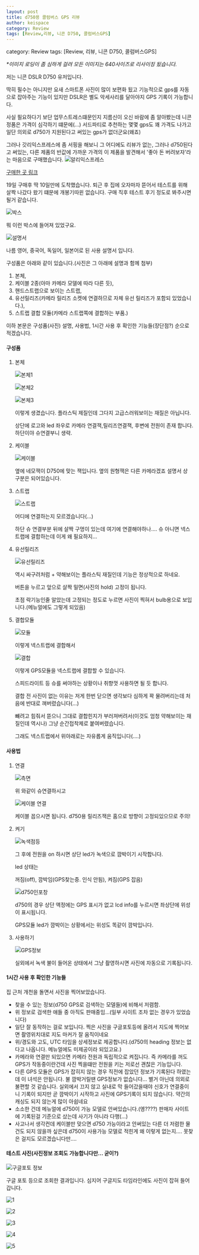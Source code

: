 ```yaml
---
layout: post
title: d750용 콜럼버스 GPS 리뷰
author: keispace
category: Review
tags: [Review,리뷰, 니콘 D750, 콜럼버스GPS]
---
```


category: Review
tags: [Review, 리뷰, 니콘 D750, 콜럼버스GPS]

*\*이미지 로딩이 좀 심하게 걸려 모든 이미지는 640사이즈로 리사이징 됬습니다.*

저는 니콘 DSLR D750 유저입니다. 

딱히 필수는 아니지만 요새 스마트폰 사진이 많이 보편화 됬고 기능적으로 gps를 자동으로 잡아주는 기능이 있지만 DSLR은 별도 악세사리를 달아야지 GPS 기록이 가능합니다. 

사실 필요하다기 보단 업무스트레스떄문인지 지름신이 오신 바람에 좀 알아봤는데 니콘 정품은 가격이 심각하기 떄문에(...) 서드파티로 추천하는 몇몇 gps도 꽤 가격도 나가고 일단 의외로 d750가 지원된다고 써있는 gps가 없더군요(왜죠)

그러나 갓리익스프레스에 좀 서핑을 해보니 그 어디에도 리뷰가 없는, 그러나 d750된다고 써있는, 다른 제품의 반값에 가까운 가격의 이 제품을 발견해서 '좋아 돈 버려보자'라는 마음으로 구매했습니다.
![알리익스프레스](../images/2019-03-29-d750_Columbus_nGPS/1.PNG)

[구매한 곳 링크](https://ko.aliexpress.com/item/Columbus-nGPS-for-DSLR-Camera-GPS-Receiver-Geotag-for-Nikon-D5-D500-D810A-D7200-D4s-D810/32792553601.html)

19일 구매후 딱 10일만에 도착했습니다. 
퇴근 후 집에 오자마자 뜯어서 테스트를 위해 살짝 나갔다 왔기 떄문에 개봉기따윈 없습니다. 
구매 직후 테스트 후기 정도로 봐주시면 될거 같습니다. 

![박스](../images/2019-03-29-d750_Columbus_nGPS/20190329_215607.jpg)

뭐 이런 박스에 들어져 있었구요. 

![설명서](../images/2019-03-29-d750_Columbus_nGPS/20190329_215313.jpg)

나름 영어, 중국어, 독일어, 일본어로 된 사용 설명서 입니다.

구성품은 아래와 같이 있습니다.(사진은 그 아래에 설명과 함께 첨부)
1. 본체, 
2. 케이블 2종(아마 카메라 모델에 따라 다른 듯), 
3. 핸드스트랩으로 보이는 스트랩, 
4. 유선릴리즈(카메라 릴리즈 소켓에 연결하므로 자체 유선 릴리즈가 포함되 있었습니다.), 
5. 스트랩 결합 모듈(카메라 스트랩쪽에 결합하는 부품.)

이하 본문은 구성품(사진) 설명, 사용법, 1시간 사용 후 확인한 기능들(장단점?) 순으로 적겠습니다. 

#### 구성품
1. 본체 
 
    ![본체1](../images/2019-03-29-d750_Columbus_nGPS/20190329_215511.jpg)
 
    ![본체2](../images/2019-03-29-d750_Columbus_nGPS/20190329_215524.jpg)
 
    ![본체3](../images/2019-03-29-d750_Columbus_nGPS/20190329_215539.jpg)
 
    이렇게 생겼습니다. 플라스틱 제질인데 그다지 고급스러워보이는 재질은 아닙니다. 

    상단에 로고와 led 좌우로 카메라 연결잭,릴리즈연결잭, 후변에 전원이 존재 합니다. 하단이야 슈연결부니 생략.

2. 케이블
 
    ![케이블](../images/2019-03-29-d750_Columbus_nGPS/20190329_215445.jpg)
    
    옆에 네모잭이 D750에 맞는 잭입니다. 옆의 원형잭은 다른 카메라겠죠 설명서 상 구분은 되어있습니다.

3. 스트랩
    
    ![스트랩](../images/2019-03-29-d750_Columbus_nGPS/20190329_222600.jpg)
    
    어디에 연결하는지 모르겠습니다(...) 

    하단 슈 연결부분 뒤에 살짝 구멍이 있는데 여기에 연결해야하나.... 슈 아니면 넥스트랩에 결합하는데 이게 왜 필요하지...

4. 유선릴리즈
    
    ![유선릴리즈](../images/2019-03-29-d750_Columbus_nGPS/20190329_222147.jpg)
    
    역시 싸구려처럼 + 약해보이는 플라스틱 재질인데 기능은 정상적으로 하네요. 

    버튼을 누르고 앞으로 살짝 밀면(사진의 hold) 고정이 됩니다. 

    초점 락기능인줄 알았는데 고정되는 정도로 누르면 사진이 찍혀서 bulb용으로 보입니다.(메뉴얼에도 그렇게 되있음) 

5. 결합모듈
    
    ![모듈](../images/2019-03-29-d750_Columbus_nGPS/20190329_222212.jpg)    
    
    이렇게 넥스트랩에 결합해서 
    
    ![결합](../images/2019-03-29-d750_Columbus_nGPS/20190329_222523.jpg)
    
    이렇게 GPS모듈을 넥스트랩에 결합할 수 있습니다. 
    
    스피드라이트 등 슈를 써야하는 상황이나 취향껏 사용하면 될 듯 합니다. 
    
    결합 전 사진이 없는 이유는 저게 한번 닫으면 생각보다 심하게 꽉 물려버리는데
    처음에 반대로 껴버렸습니다(...) 
    
    뺴려고 힘줘서 뜯으니 그대로 결합힌지가 부러져버려서(이것도 엄청 약해보이는 재질인데 역시나) 그냥 순간접착제로 붙여버렸습니다. 

    그래도 넥스트랩에서 위아래로는 자유롭게 움직입니다(....)

#### 사용법
1. 연결
    
    ![측면](../images/2019-03-29-d750_Columbus_nGPS/20190329_215658.jpg)    
    
    위 와같이 슈연결하시고
    
    ![케이블 연결](../images/2019-03-29-d750_Columbus_nGPS/20190329_215342.jpg)
    
    케이블 꼽으시면 됩니다. d750용 릴리즈잭은 홈으로 방향이 고정되있으므로 주의!

2. 켜기
    
    ![녹색점등](../images/2019-03-29-d750_Columbus_nGPS/20190329_215745.jpg)
    
    그 후에 전원을 on 하시면 상단 led가 녹색으로 깜박이기 시작합니다.

    led 상태는
    
    꺼짐(off), 깜박임(GPS찾는중. 인식 안됨), 켜짐(GPS 잡음)
    
    ![d750인포창](../images/2019-03-29-d750_Columbus_nGPS/20190329_215805.jpg)
    
    d750의 경우 상단 액정에는 GPS 표시가 없고 lcd info를 누르시면 좌상단에 위성이 표시됩니다. 

    GPS모듈 led가 깜박이는 상황에서는 위성도 똑같이 깜박입니다.

3. 사용하기
    
    ![GPS정보](../images/2019-03-29-d750_Columbus_nGPS/20190329_215816.jpg)
    
    실외에서 녹색 불이 들어온 상태에서 그냥 촬영하시면 사진에 자동으로 기록됩니다. 

#### 1시간 사용 후 확인한 기능들
집 근처 개천을 돌면서 사진을 찍어보았습니다.  
- 찾을 수 있는 정보(d750 GPS로 검색하는 모델들)에 비해서 저렴함.
- 위 정보로 검색한 애들 중 아직도 판매중임...(일부 사이트 조차 없는 경우가 있었습니다)
- 일단 잘 동작하는 걸로 보입니다. 찍은 사진을 구글포토등에 올려서 지도에 찍어보면 촬영위치대로 지도 마커가 잘 움직이네요
- 위/경도와 고도, UTC 타임을 상세정보로 제공합니다.(d750의 heading 정보는 없다고 나옵니다. 메뉴얼에도 미제공이라 되있고요.) 
- 카메라와 연결만 되있으면 카메라 전원과 독립적으로 켜집니다. 즉 카메라를 꺼도 GPS가 작동중이란건데 사진 찍을떄만 전원을 키는 저로선 괜찮은 기능입니다.
- 다른 GPS 모듈은 GPS가 잡히지 않는 경우 직전에 잡았던 정보가 기록된다 하였는데 이 녀석은 안됩니다. 불 깜박거릴땐 GPS정보가 없습니다... 별거 아닌데 의외로 불편할 것 같습니다. 
실외에서 끄지 않고 실내로 막 들어갔을때야 신호가 연결중이니 기록이 되지만 곧 깜박이기 시작하고 사진에 GPS기록이 되지 않습니다. 약간의 캐싱도 되지 않는게 많이 아쉽네요  
- 소소한 건데 메뉴얼에 d750이 가능 모델로 안써있습니다.(엥????) 판매자 사이트에 기록된걸 기준으로 샀는데 사기가 아니라 다행(...)
- 사고나서 생각컨데 케이블만 맞으면 d750 가능이라고 안써있는 다른 더 저렴한 물건도 되지 않을까 싶은데 d750이 사용가능 모델로 적힌게 왜 이렇게 없는지.... 못찾은 걸지도 모르겠습니다만....

#### 테스트 사진(사진정보 조회도 가능합니다만... 굳이?)

![구글포토 정보](../images/2019-03-29-d750_Columbus_nGPS/2.png)

구글 포토 등으로 조회한 결과입니다. 심지어 구글지도 타임라인에도 사진이 잡혀 들어갑니다.

![1](../images/2019-03-29-d750_Columbus_nGPS/DSC_6897.jpg)

![2](../images/2019-03-29-d750_Columbus_nGPS/DSC_6896.jpg)

![3](../images/2019-03-29-d750_Columbus_nGPS/DSC_6895.jpg)

![4](../images/2019-03-29-d750_Columbus_nGPS/DSC_6888.jpg)

![5](../images/2019-03-29-d750_Columbus_nGPS/DSC_6877.jpg)


